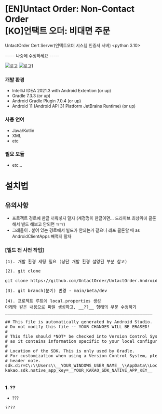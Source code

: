 # [EN]Untact Order: Non-Contact Order<br/>[KO]언택트 오더: 비대면 주문
UntactOrder Cert Server(언택트오더 시스템 인증서 서버) <python 3.10>

----- 나중에 수정하세요 -----


![로고](/app/src/main/ic_launcher-playstore.png)
![로고1](/app/src/main/res_ac/mipmap-xxxhdpi/ic_launcher.png)

### 개발 환경
* IntelliJ IDEA 2021.3 with Android Extention (or up)
* Gradle 7.3.3 (or up)
* Android Gradle Plugin 7.0.4 (or up)
* Android 11 (Android API 31 Platform JetBrains Runtime) (or up)

### 사용 언어
* Java/Kotlin
* XML
* etc

### 필요 모듈
* etc...

# 설치법
## 유의사항
- 프로젝트 경로에 한글 끼워넣지 말자 (계정명이 한글이면... 드라이브 최상위에 클론 해서 빌드 해보고 안되면 ㅠㅠ)
- 그래들이 . 붙어 있는 경로에서 빌드가 안되는거 같으니 레포 클론할 때 as AndroidClientApps 빼먹지 말자

### [빌드 전 사전 작업]
<pre>(1). 개발 환경 세팅 필요 (상단 개발 환경 설명된 부분 참고)</pre>
<pre>(2). git clone

git clone https://github.com/UntactOrder/UntactOrder.AndroidClientApps.git as AndroidClientApps
</pre>
<pre>(3). git branch(분기) 변경 - main/beta/dev </pre>
<pre>(4). 프로젝트 루트에 local.properties 생성
아래와 같은 내용으로 파일 생성하고, __??__ 형태의 부분 수정하기
__________________________________________________________

## This file is automatically generated by Android Studio.
# Do not modify this file -- YOUR CHANGES WILL BE ERASED!
#
# This file should *NOT* be checked into Version Control Systems,
# as it contains information specific to your local configuration.
#
# Location of the SDK. This is only used by Gradle.
# For customization when using a Version Control System, please read the
# header note.
sdk.dir=C\:\\Users\\__YOUR_WINDOWS_USER_NAME__\\AppData\\Local\\Android\\Sdk
kakao.sdk.native_app_key=__YOUR_KAKAO_SDK_NATIVE_APP_KEY__

</pre>


### 1. ??
* ???
<pre>????</pre>
